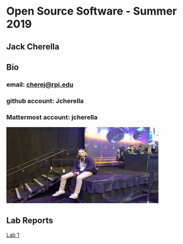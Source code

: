 # Open Source Software - Summer 2019
## Jack Cherella

## Bio
### email: cherej@rpi.edu 
### github account: Jcherella
### Mattermost account: jcherella

<img src="images/IMG_2325.JPG" width="400" height="200">


## Lab Reports
[Lab 1](labs/lab-01/report.md)
